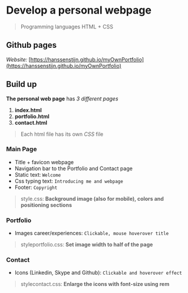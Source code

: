 # Develop a personal webpage


> Programming languages HTML + CSS


## Github pages


*Website:* [https://hanssenstijn.github.io/myOwnPortfolio](https://hanssenstijn.github.io/myOwnPortfolio)


## Build up


**The personal web page** has *3 different pages*
1. **index.html**
2. **portfolio.html**
3. **contact.html**


> Each html file has its own *CSS* file


### Main Page


- Title + favicon webpage
- Navigation bar to the Portfolio and Contact page
- Static text: `Welcome`
- Css typing text: `Introducing me and webpage`
- Footer: `Copyright`


> style.css: **Background image (also for mobile), colors and positioning sections**


### Portfolio


- Images career/experiences: `Clickable, mouse hoverover title`


> styleportfolio.css: **Set image width to half of the page**


### Contact


- Icons (Linkedin, Skype and Github): `Clickable and hoverover effect`


> stylecontact.css: **Enlarge the icons with font-size using rem**

